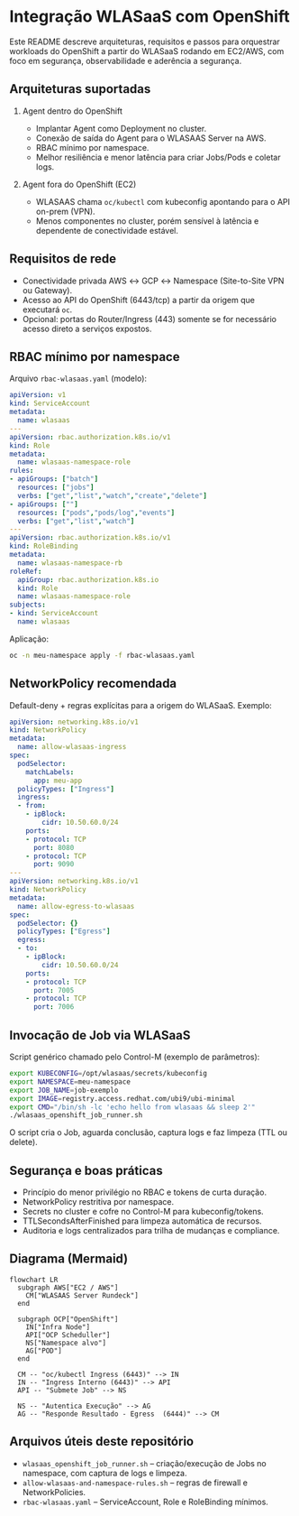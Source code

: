 # Integração WLASaaS com OpenShift

Este README descreve arquiteturas, requisitos e passos para orquestrar workloads do OpenShift a partir do WLASaaS rodando em EC2/AWS, com foco em segurança, observabilidade e aderência a segurança.

## Arquiteturas suportadas

1. Agent dentro do OpenShift
   - Implantar Agent como Deployment no cluster.
   - Conexão de saída do Agent para o WLASAAS Server na AWS.
   - RBAC mínimo por namespace.
   - Melhor resiliência e menor latência para criar Jobs/Pods e coletar logs.

2. Agent fora do OpenShift (EC2)
   - WLASAAS chama `oc/kubectl` com kubeconfig apontando para o API on-prem (VPN).
   - Menos componentes no cluster, porém sensível à latência e dependente de conectividade estável.

## Requisitos de rede

- Conectividade privada AWS ↔ GCP ↔ Namespace (Site-to-Site VPN ou Gateway).
- Acesso ao API do OpenShift (6443/tcp) a partir da origem que executará `oc`.
- Opcional: portas do Router/Ingress (443) somente se for necessário acesso direto a serviços expostos.

## RBAC mínimo por namespace

Arquivo `rbac-wlasaas.yaml` (modelo):
```yaml
apiVersion: v1
kind: ServiceAccount
metadata:
  name: wlasaas
---
apiVersion: rbac.authorization.k8s.io/v1
kind: Role
metadata:
  name: wlasaas-namespace-role
rules:
- apiGroups: ["batch"]
  resources: ["jobs"]
  verbs: ["get","list","watch","create","delete"]
- apiGroups: [""]
  resources: ["pods","pods/log","events"]
  verbs: ["get","list","watch"]
---
apiVersion: rbac.authorization.k8s.io/v1
kind: RoleBinding
metadata:
  name: wlasaas-namespace-rb
roleRef:
  apiGroup: rbac.authorization.k8s.io
  kind: Role
  name: wlasaas-namespace-role
subjects:
- kind: ServiceAccount
  name: wlasaas
```

Aplicação:
```bash
oc -n meu-namespace apply -f rbac-wlasaas.yaml
```

## NetworkPolicy recomendada

Default-deny + regras explícitas para a origem do WLASaaS. Exemplo:
```yaml
apiVersion: networking.k8s.io/v1
kind: NetworkPolicy
metadata:
  name: allow-wlasaas-ingress
spec:
  podSelector:
    matchLabels:
      app: meu-app
  policyTypes: ["Ingress"]
  ingress:
  - from:
    - ipBlock:
        cidr: 10.50.60.0/24
    ports:
    - protocol: TCP
      port: 8080
    - protocol: TCP
      port: 9090
---
apiVersion: networking.k8s.io/v1
kind: NetworkPolicy
metadata:
  name: allow-egress-to-wlasaas
spec:
  podSelector: {}
  policyTypes: ["Egress"]
  egress:
  - to:
    - ipBlock:
        cidr: 10.50.60.0/24
    ports:
    - protocol: TCP
      port: 7005
    - protocol: TCP
      port: 7006
```

## Invocação de Job via WLASaaS

Script genérico chamado pelo Control-M (exemplo de parâmetros):
```bash
export KUBECONFIG=/opt/wlasaas/secrets/kubeconfig
export NAMESPACE=meu-namespace
export JOB_NAME=job-exemplo
export IMAGE=registry.access.redhat.com/ubi9/ubi-minimal
export CMD="/bin/sh -lc 'echo hello from wlasaas && sleep 2'"
./wlasaas_openshift_job_runner.sh
```

O script cria o Job, aguarda conclusão, captura logs e faz limpeza (TTL ou delete).

## Segurança e boas práticas

- Princípio do menor privilégio no RBAC e tokens de curta duração.
- NetworkPolicy restritiva por namespace.
- Secrets no cluster e cofre no Control-M para kubeconfig/tokens.
- TTLSecondsAfterFinished para limpeza automática de recursos.
- Auditoria e logs centralizados para trilha de mudanças e compliance.

## Diagrama (Mermaid)

```mermaid
flowchart LR
  subgraph AWS["EC2 / AWS"]
    CM["WLASAAS Server Rundeck"]
  end

  subgraph OCP["OpenShift"]
    IN["Infra Node"]
    API["OCP Scheduller"]
    NS["Namespace alvo"]
    AG["POD"]
  end

  CM -- "oc/kubectl Ingress (6443)" --> IN
  IN -- "Ingress Interno (6443)" --> API
  API -- "Submete Job" --> NS

  NS -- "Autentica Execução" --> AG
  AG -- "Responde Resultado - Egress  (6444)" --> CM
```

## Arquivos úteis deste repositório

- `wlasaas_openshift_job_runner.sh` – criação/execução de Jobs no namespace, com captura de logs e limpeza.
- `allow-wlasaas-and-namespace-rules.sh` – regras de firewall e NetworkPolicies.
- `rbac-wlasaas.yaml` – ServiceAccount, Role e RoleBinding mínimos.
